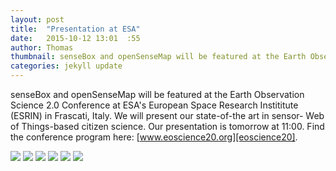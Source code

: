 ```yaml
---
layout: post
title:  "Presentation at ESA"
date:   2015-10-12 13:01  :55
author: Thomas
thumbnail: senseBox and openSenseMap will be featured at the Earth Observation Science 2.0 Conference at ESA's European Space Research Instititute (ESRIN) in Frascati, Italy. We will present our state-of-the art...
categories: jekyll update
---
```


senseBox and openSenseMap will be featured at the Earth Observation Science 2.0 Conference at ESA's European Space Research Instititute (ESRIN) in Frascati, Italy. We will present our state-of-the art in sensor- Web of Things-based citizen science. Our presentation is tomorrow at 11:00. Find the conference program here: [www.eoscience20.org][eoscience20]. 

<a href="http://sensebox.org/images/2015-10-12-presentation-at-esa/1.jpg"><img src="http://sensebox.org/images/2015-10-12-presentation-at-esa/1.jpg"/></a>
<a href="http://sensebox.org/images/2015-10-12-presentation-at-esa/2.jpg"><img src="http://sensebox.org/images/2015-10-12-presentation-at-esa/2.jpg"/></a>
<a href="http://sensebox.org/images/2015-10-12-presentation-at-esa/3.jpg"><img src="http://sensebox.org/images/2015-10-12-presentation-at-esa/3.jpg"/></a>
<a href="http://sensebox.org/images/2015-10-12-presentation-at-esa/4.jpg"><img src="http://sensebox.org/images/2015-10-12-presentation-at-esa/4.jpg"/></a>
<a href="http://sensebox.org/images/2015-10-12-presentation-at-esa/5.jpg"><img src="http://sensebox.org/images/2015-10-12-presentation-at-esa/5.jpg"/></a>
<a href="http://sensebox.org/images/2015-10-12-presentation-at-esa/6.jpg"><img src="http://sensebox.org/images/2015-10-12-presentation-at-esa/6.jpg"/></a>

[eoscience20]: http://www.eoscience20.org

